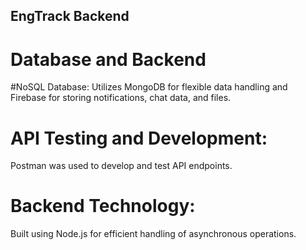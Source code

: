 ## EngTrack Backend
# Database and Backend
#NoSQL Database:
Utilizes MongoDB for flexible data handling and Firebase for storing notifications, chat data, and files.
# API Testing and Development:
Postman was used to develop and test API endpoints.
# Backend Technology:
Built using Node.js for efficient handling of asynchronous operations.
